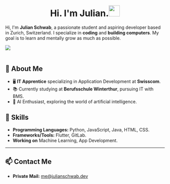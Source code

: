 
<h1 align="center"><b>Hi. I'm Julian.</b><img src="https://media.giphy.com/media/hvRJCLFzcasrR4ia7z/giphy.gif" width="35"></h1>

Hi, I'm **Julian Schwab**, a passionate student and aspiring developer based in Zurich, Switzerland. I specialize in **coding** and **building computers**. My goal is to learn and mentally grow as much as possible.

<img src="https://user-images.githubusercontent.com/73097560/115834477-dbab4500-a447-11eb-908a-139a6edaec5c.gif"><br><br>
## 🚀 About Me

- 🖥️ **IT Apprentice** specializing in Application Development at **Swisscom**.
- 📚 Currently studying at **Berufsschule Winterthur**, pursuing IT with BMS.
- 🤖 AI Enthusiast, exploring the world of artificial intelligence.



## 🔧 Skills

- **Programming Languages:** Python, JavaScript, Java, HTML, CSS.
- **Frameworks/Tools:** Flutter, GitLab.
- **Working on** Machine Learning, App Development.

---

## 📫 Contact Me

- **Private Mail:** [me@julianschwab.dev](mailto\:me@julianschwab.dev)

